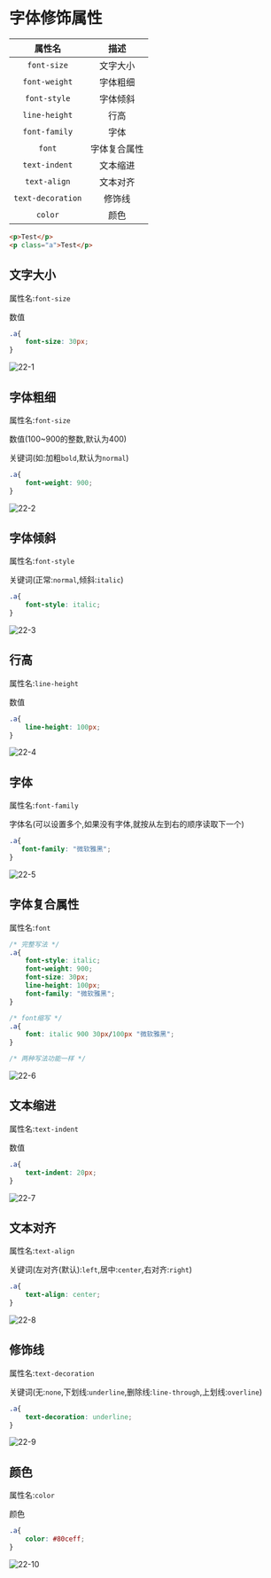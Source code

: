 # 字体修饰属性

|      属性名       |     描述     |
| :---------------: | :----------: |
|    `font-size`    |   文字大小   |
|   `font-weight`   |   字体粗细   |
|   `font-style`    |   字体倾斜   |
|   `line-height`   |     行高     |
|   `font-family`   |     字体     |
|      `font`       | 字体复合属性 |
|   `text-indent`   |   文本缩进   |
|   `text-align`    |   文本对齐   |
| `text-decoration` |    修饰线    |
|      `color`      |     颜色     |

```html
<p>Test</p>
<p class="a">Test</p>
```

## 文字大小

属性名:`font-size`

数值

```css
.a{
    font-size: 30px;
}
```

![22-1](assets/22-1.png)

## 字体粗细

属性名:`font-size`

数值(100~900的整数,默认为400)

关键词(如:加粗`bold`,默认为`normal`)

```css
.a{
    font-weight: 900;
}
```

![22-2](assets/22-2.png)

## 字体倾斜

属性名:`font-style`

关键词(正常:`normal`,倾斜:`italic`)

```css
.a{
    font-style: italic;
}
```



![22-3](assets/22-3.png)

## 行高

属性名:`line-height`

数值

```css
.a{
    line-height: 100px;
}
```



![22-4](assets/22-4.png)

## 字体

属性名:`font-family`

字体名(可以设置多个,如果没有字体,就按从左到右的顺序读取下一个)

```css
.a{
   font-family: "微软雅黑";
}
```



![22-5](assets/22-5.png)

## 字体复合属性

属性名:`font`

```css
/* 完整写法 */
.a{
    font-style: italic;
    font-weight: 900;
    font-size: 30px;
    line-height: 100px;
    font-family: "微软雅黑";
}

/* font缩写 */
.a{
	font: italic 900 30px/100px "微软雅黑";
}

/* 两种写法功能一样 */
```

![22-6](assets/22-6.png)

## 文本缩进

属性名:`text-indent`

数值

```css
.a{
    text-indent: 20px;
}
```

![22-7](assets/22-7.png)

## 文本对齐

属性名:`text-align`

关键词(左对齐(默认):`left`,居中:`center`,右对齐:`right`)

```css
.a{
    text-align: center;
}
```

![22-8](assets/22-8.png)

## 修饰线

属性名:`text-decoration`

关键词(无:`none`,下划线:`underline`,删除线:`line-through`,上划线:`overline`)

```css
.a{
    text-decoration: underline;
}
```

![22-9](assets/22-9.png)

## 颜色

属性名:`color`

颜色

```css
.a{
    color: #80ceff;
}
```

![22-10](assets/22-10.png)